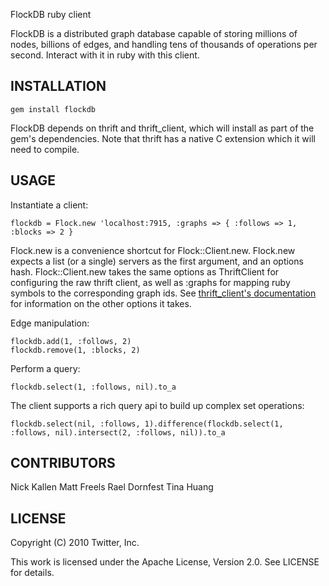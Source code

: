 FlockDB ruby client

FlockDB is a distributed graph database capable of storing millions of
nodes, billions of edges, and handling tens of thousands of operations
per second. Interact with it in ruby with this client.


INSTALLATION
------------

    gem install flockdb

FlockDB depends on thrift and thrift_client, which will install as
part of the gem's dependencies. Note that thrift has a native C
extension which it will need to compile.


USAGE
-----

Instantiate a client:

    flockdb = Flock.new 'localhost:7915, :graphs => { :follows => 1, :blocks => 2 }

Flock.new is a convenience shortcut for Flock::Client.new. Flock.new
expects a list (or a single) servers as the first argument, and an
options hash. Flock::Client.new takes the same options as ThriftClient
for configuring the raw thrift client, as well as :graphs for mapping
ruby symbols to the corresponding graph ids. See [thrift_client's
documentation](https://github.com/twitter/thrift_client) for information
on the other options it takes.

Edge manipulation:

    flockdb.add(1, :follows, 2)
    flockdb.remove(1, :blocks, 2)

Perform a query:

    flockdb.select(1, :follows, nil).to_a

The client supports a rich query api to build up complex set operations:

    flockdb.select(nil, :follows, 1).difference(flockdb.select(1, :follows, nil).intersect(2, :follows, nil)).to_a


CONTRIBUTORS
------------

Nick Kallen
Matt Freels
Rael Dornfest
Tina Huang


LICENSE
-------

Copyright (C) 2010 Twitter, Inc.

This work is licensed under the Apache License, Version 2.0. See LICENSE for details.
